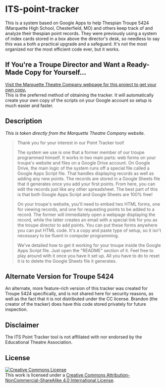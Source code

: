 # ITS-point-tracker
This is a system based on Google Apps to help Thespian Troupe 5424 (Marquette High School, Chesterfield, MO) and others keep track of and analyze their thespian point records. They were previously using a system of index cards stored in a box above the director's desk, so needless to say this was a both a practical upgrade and a safeguard. It's not the most organized nor the most efficient code ever, but it works.  

## If You're a Troupe Director and Want a Ready-Made Copy for Yourself...
[Visit the Marquette Theatre Company webpage for this project to get your own copy.](http://tracker.marquettetheatrecompany.com)  
This is the preferred method of obtaining the tracker. It will automatically create your own copy of the scripts on your Google account so setup is much easier and faster.

## Description
*This is taken directly from the Marquette Theatre Company website.*
> Thank you for your interest in our Point Tracker tool!
>
>The system we use is one that a former member of our troupe programmed himself. It works in two main parts: web forms on your troupe's website and files on a Google Drive account​. On Google Drive, the main logic of the system runs off a special file called a Google Apps Script file. That handles displaying records as well as adding any new points. The records are stored in a Google Sheets file that it generates once you add your first points. From here, you can edit the records just like any other spreadsheet. The best part of this is that both Google Apps Script and Google Sheets are 100% free!
>
>On your troupe's website, you'll need to embed two HTML forms, one for viewing records, and one for requesting points to be added to a record. The former will immediately open a webpage displaying the record, while the latter creates an email with a special link for you as the troupe director to add points. You can put these forms anywhere you can put HTML code. It's a copy and paste type of setup, so it isn't necessary to be fluent in computer programming.
>
>We've detailed how to get it working for your troupe inside the Google Apps Script file. Just open the "README" section of it. Feel free to play around with it once you have it set up. All you have to do to reset it is to delete the Google Sheets file it generates.

## Alternate Version for Troupe 5424
An alternate, more feature-rich version of this tracker was created for Troupe 5424 specifically, and is not shared here for security reasons, as well as the fact that it is not distributed under the CC license. Brandon (the creator of the tracker) does have this code stored privately for future inspection.

## Disclaimer
The ITS Point Tracker tool is not affiliated with nor endorsed by the Educational Theatre Association.

## License
<a rel="license" href="http://creativecommons.org/licenses/by-nc-sa/4.0/"><img alt="Creative Commons License" style="border-width:0" src="https://i.creativecommons.org/l/by-nc-sa/4.0/88x31.png" /></a><br />This work is licensed under a <a rel="license" href="http://creativecommons.org/licenses/by-nc-sa/4.0/">Creative Commons Attribution-NonCommercial-ShareAlike 4.0 International License</a>.
